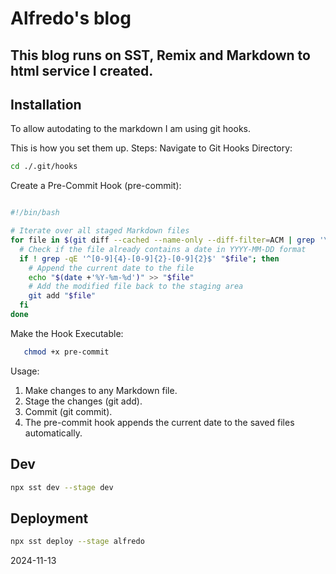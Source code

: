 # Alfredo's blog

## This blog runs on SST, Remix and Markdown to html service I created.

## Installation

To allow autodating to the markdown I am using git hooks.

This is how you set them up.
Steps:
Navigate to Git Hooks Directory:

```sh
cd ./.git/hooks
```

Create a Pre-Commit Hook (pre-commit):

```sh

#!/bin/bash

# Iterate over all staged Markdown files
for file in $(git diff --cached --name-only --diff-filter=ACM | grep '\.md$'); do
  # Check if the file already contains a date in YYYY-MM-DD format
  if ! grep -qE '^[0-9]{4}-[0-9]{2}-[0-9]{2}$' "$file"; then
    # Append the current date to the file
    echo "$(date +'%Y-%m-%d')" >> "$file"
    # Add the modified file back to the staging area
    git add "$file"
  fi
done
```

Make the Hook Executable:

```sh
   chmod +x pre-commit
```

Usage:

1. Make changes to any Markdown file.
1. Stage the changes (git add).
1. Commit (git commit).
1. The pre-commit hook appends the current date to the saved files automatically.

## Dev

```sh
npx sst dev --stage dev
```

## Deployment

```sh
npx sst deploy --stage alfredo
```

2024-11-13
